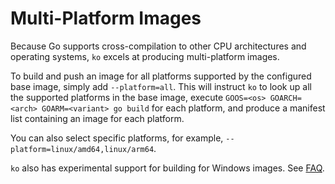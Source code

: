# Multi-Platform Images

Because Go supports cross-compilation to other CPU architectures and operating systems, `ko` excels at producing multi-platform images.

To build and push an image for all platforms supported by the configured base image, simply add `--platform=all`.
This will instruct `ko` to look up all the supported platforms in the base image, execute `GOOS=<os> GOARCH=<arch> GOARM=<variant> go build` for each platform, and produce a manifest list containing an image for each platform.

You can also select specific platforms, for example, `--platform=linux/amd64,linux/arm64`.

`ko` also has experimental support for building for Windows images.
See [FAQ](./../advanced/faq#can-i-build-windows-containers).

